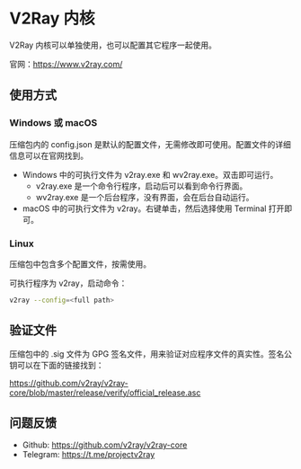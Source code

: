 # V2Ray 内核V2Ray 内核可以单独使用，也可以配置其它程序一起使用。官网：https://www.v2ray.com/## 使用方式### Windows 或 macOS压缩包内的 config.json 是默认的配置文件，无需修改即可使用。配置文件的详细信息可以在官网找到。* Windows 中的可执行文件为 v2ray.exe 和 wv2ray.exe。双击即可运行。  * v2ray.exe 是一个命令行程序，启动后可以看到命令行界面。  * wv2ray.exe 是一个后台程序，没有界面，会在后台自动运行。* macOS 中的可执行文件为 v2ray。右键单击，然后选择使用 Terminal 打开即可。### Linux压缩包中包含多个配置文件，按需使用。可执行程序为 v2ray，启动命令：```bashv2ray --config=<full path>```## 验证文件压缩包中的 .sig 文件为 GPG 签名文件，用来验证对应程序文件的真实性。签名公钥可以在下面的链接找到：https://github.com/v2ray/v2ray-core/blob/master/release/verify/official_release.asc## 问题反馈* Github: https://github.com/v2ray/v2ray-core* Telegram: https://t.me/projectv2ray